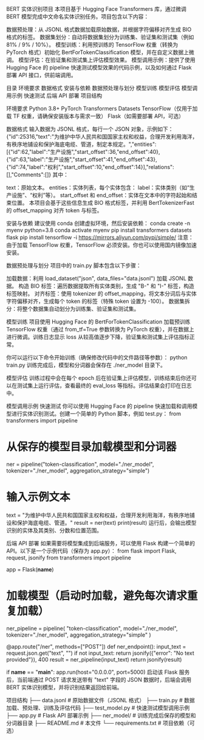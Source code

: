 BERT 实体识别项目
本项目基于 Hugging Face Transformers 库，通过微调 BERT 模型完成中文命名实体识别任务。项目包含以下内容：

数据预处理：从 JSONL 格式数据加载原始数据，并根据字符偏移对齐生成 BIO 格式的标签。
数据集划分：自动将数据集划分为训练集、验证集和测试集（例如 81% / 9% / 10%）。
模型训练：利用预训练的 TensorFlow 权重（转换为 PyTorch 格式）初始化 BertForTokenClassification 模型，并在自定义数据上微调。
模型评估：在验证集和测试集上评估模型效果。
模型调用示例：提供了使用 Hugging Face 的 pipeline 快速测试模型效果的代码示例，以及如何通过 Flask 部署 API 接口，供前端调用。

目录
环境要求
数据格式
安装与依赖
数据预处理与划分
模型训练
模型评估
模型调用示例
快速测试
后端 API 部署
项目结构

环境要求
Python 3.8+
PyTorch
Transformers
Datasets
TensorFlow（仅用于加载 TF 权重，请确保安装版本与需求一致）
Flask（如需要部署 API，可选）

数据格式
输入数据为 JSONL 格式，每行一个 JSON 对象，示例如下：
{"id":25316,"text":"为维护中华人民共和国国家主权和权益，合理开发利用海洋，有秩序地铺设和保护海底电缆、管道，制定本规定。","entities":[{"id":62,"label":"生产设施","start_offset":36,"end_offset":40},{"id":63,"label":"生产设施","start_offset":41,"end_offset":43},{"id":74,"label":"权利","start_offset":10,"end_offset":14}],"relations":[],"Comments":[]}
其中：

text：原始文本。
entities：实体列表，每个实体包含：
label：实体类别（如“生产设施”、“权利”等）。
start_offset 和 end_offset：实体在文本中的字符起始和结束位置。
本项目会基于这些信息生成 BIO 格式标签，并利用 BertTokenizerFast 的 offset_mapping 对齐 token 与标签。

安装与依赖
建议使用 conda 创建虚拟环境，然后安装依赖：
conda create -n myenv python=3.8
conda activate myenv
pip install transformers datasets flask
pip install tensorflow -i https://mirrors.aliyun.com/pypi/simple/
注意：由于加载 TensorFlow 权重，TensorFlow 必须安装。你也可以使用国内镜像加速安装。

数据预处理与划分
项目中的 train.py 脚本包含以下步骤：

加载数据：利用 load_dataset("json", data_files="data.jsonl") 加载 JSONL 数据。
构造 BIO 标签：遍历数据提取所有实体类别，生成 "B-<label>" 和 "I-<label>" 标签，构造标签映射。
对齐标签：使用 tokenizer 的 offset_mapping，将文本分词后与实体字符偏移对齐，生成每个 token 的标签（特殊 token 设置为 -100）。
数据集拆分：将整个数据集自动划分为训练集、验证集和测试集。

模型训练
项目使用 Hugging Face 的 BertForTokenClassification 加载预训练 TensorFlow 权重（通过 from_tf=True 参数转换为 PyTorch 权重），并在数据上进行微调。训练日志显示 loss 从较高值逐步下降，验证集和测试集上评估指标正常。

你可以运行以下命令开始训练（确保修改代码中的文件路径等参数）：
python train.py
训练完成后，模型和分词器会保存在 ./ner_model 目录下。

模型评估
训练过程中会在每个 epoch 后在验证集上评估模型，训练结束后你还可以在测试集上运行评估，查看最终的 eval_loss 等指标。评估结果会打印在日志中。

模型调用示例
快速测试
你可以使用 Hugging Face 的 pipeline 快速加载和调用模型进行实体识别测试。创建一个简单的 Python 脚本，例如 test.py：
from transformers import pipeline

# 从保存的模型目录加载模型和分词器
ner = pipeline("token-classification", model="./ner_model", tokenizer="./ner_model", aggregation_strategy="simple")

# 输入示例文本
text = "为维护中华人民共和国国家主权和权益，合理开发利用海洋，有秩序地铺设和保护海底电缆、管道。"
result = ner(text)
print(result)
运行后，会输出模型识别的实体及其类别、分数和位置范围。

后端 API 部署
如果需要将模型集成到后端服务，可以使用 Flask 构建一个简单的 API。以下是一个示例代码（保存为 app.py）：
from flask import Flask, request, jsonify
from transformers import pipeline

app = Flask(__name__)

# 加载模型（启动时加载，避免每次请求重复加载）
ner_pipeline = pipeline(
    "token-classification",
    model="./ner_model",
    tokenizer="./ner_model",
    aggregation_strategy="simple"
)

@app.route("/ner", methods=["POST"])
def ner_endpoint():
    input_text = request.json.get("text", "")
    if not input_text:
        return jsonify({"error": "No text provided"}), 400
    result = ner_pipeline(input_text)
    return jsonify(result)

if __name__ == "__main__":
    app.run(host="0.0.0.0", port=5000)
启动该 Flask 服务后，当前端通过 POST 请求发送带有 "text" 字段的 JSON 数据时，后端会调用 BERT 实体识别模型，并将识别结果返回给前端。

项目结构
├── data.jsonl          # 原始数据文件（JSONL 格式）
├── train.py            # 数据加载、预处理、训练及评估代码
├── test_model.py       # 快速测试模型调用示例
├── app.py              # Flask API 部署示例
├── ner_model/          # 训练完成后保存的模型和分词器目录
├── README.md           # 本文件
└── requirements.txt    # 项目依赖（可选）

